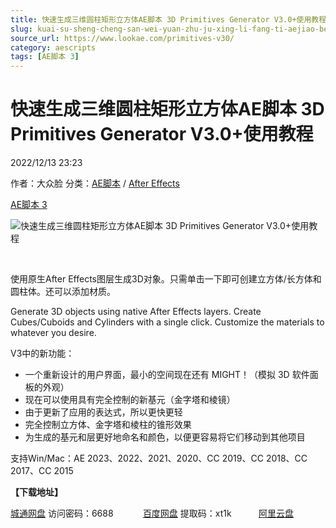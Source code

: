 ```yaml
---
title: 快速生成三维圆柱矩形立方体AE脚本 3D Primitives Generator V3.0+使用教程
slug: kuai-su-sheng-cheng-san-wei-yuan-zhu-ju-xing-li-fang-ti-aejiao-ben-3d-primitives-generator-v3-0-shi-yong-jiao-cheng
source_url: https://www.lookae.com/primitives-v30/
category: aescripts
tags: [AE脚本 3]
---
```

# 快速生成三维圆柱矩形立方体AE脚本 3D Primitives Generator V3.0+使用教程

2022/12/13 23:23

作者：大众脸
分类：[AE脚本](https://www.lookae.com/after-effects/aescripts/) / [After Effects](https://www.lookae.com/after-effects/)

[AE脚本 3](https://www.lookae.com/tag/ae%e8%84%9a%e6%9c%ac-3/)

![快速生成三维圆柱矩形立方体AE脚本 3D Primitives Generator V3.0+使用教程](https://www.lookae.com/wp-content/uploads/2022/12/3D-Primitives-Generator-v3.jpg "快速生成三维圆柱矩形立方体AE脚本 3D Primitives Generator V3.0+使用教程-LookAE.com")

[﻿﻿﻿](https://cloud.video.taobao.com//play/u/705956171/p/1/e/6/t/1/390312496606.mp4)

使用原生After Effects图层生成3D对象。只需单击一下即可创建立方体/长方体和圆柱体。还可以添加材质。

Generate 3D objects using native After Effects layers. Create Cubes/Cuboids and Cylinders with a single click. Customize the materials to whatever you desire.

V3中的新功能：

* 一个重新设计的用户界面，最小的空间现在还有 MIGHT！（模拟 3D 软件面板的外观）
* 现在可以使用具有完全控制的新基元（金字塔和棱镜）
* 由于更新了应用的表达式，所以更快更轻
* 完全控制立方体、金字塔和棱柱的锥形效果
* 为生成的基元和层更好地命名和颜色，以便更容易将它们移动到其他项目

支持Win/Mac：AE 2023、2022、2021、2020、CC 2019、CC 2018、CC 2017、CC 2015

**【下载地址】**

[城通网盘](https://url70.ctfile.com/f/2827370-747081194-f38842?p=4431) 访问密码：6688            [百度网盘](https://pan.baidu.com/s/1lDZwuUlJDZlxKh-pewsD2Q?pwd=xt1k) 提取码：xt1k           [阿里云盘](https://www.aliyundrive.com/s/aQvYnuPBiYA)
